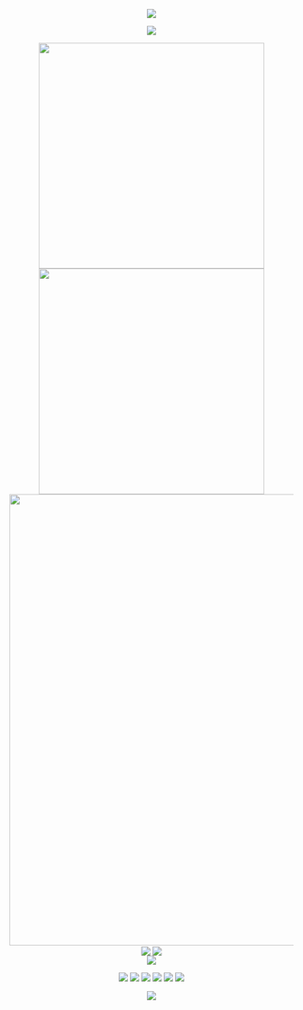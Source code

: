 <!-- 核心部分：封面图，包含打招呼的动画 -->
<p align="center">
  <img src="https://capsule-render.vercel.app/api?type=waving&color=timeGradient&height=300&&section=header&text=Hello%20Friend!&fontSize=90&fontAlign=50&fontAlignY=30&desc=I%20am%20zws!&descAlign=50&descSize=30&descAlignY=60&animation=twinkling">
</p>

<!-- 动态文本部分：通过readme-typing-svg生成的文本效果，显示欢迎信息 -->
<p align="center">
  <img src="https://readme-typing-svg.demolab.com?font=Orbitron&size=25&pause=1000&center=true&vCenter=true&random=false&width=600&lines=Welcome+to+my+GitHub+profile+page!;I+am+super+obsessed+with+programming!" />
</p>

<!-- 显示GitHub统计数据部分，包括总贡献、活动统计等 -->
<p align="center">
  <!-- GitHub统计：显示用户GitHub仓库的贡献、提交等信息 -->
  <img align="center" width="400" src="https://github-readme-stats.vercel.app/api?username=ZhenWusi
&theme=transparent&include_all_commits=true&show_icons=true&hide_border=true" />
  <!-- GitHub连胜记录：显示当前GitHub用户连续提交天数 -->
  <img align="center" width="400" src="https://streak-stats.demolab.com?user=ZhenWusi&theme=transparent&date_format=%5BY.%5Dn.j&hide_border=true" />
  <br/>
  <!-- GitHub活动图：显示用户在GitHub上的活动图，展示活跃度 -->
  <img width="800" src="https://github-readme-activity-graph.vercel.app/graph?username=ZhenWusi&theme=github-compact&hide_border=true&area=true">
  <br/>
  <!-- Wakatime统计：显示用户编程时间，哪些语言使用的最多 -->
  <img align="center" src="https://github-readme-stats.vercel.app/api/wakatime?username=ZhenWusi&theme=transparent&hide_border=true&layout=compact&langs_count=22" />
  <!-- GitHub语言统计：显示用户使用过最多的编程语言的统计图 -->
  <img align="center" src="https://github-readme-stats.vercel.app/api/top-langs/?username=ZhenWusi&theme=transparent&hide_border=true&layout=donut-vertical&langs_count=6" />
  <br/>
  <!-- 技能图标：显示编程技能图标，表示熟练使用的编程语言 -->
  <img align="center" src="https://skillicons.dev/icons?i=py,c,cpp,cs,java,html,css,js,ts,md,matlab&theme=light" />
</p>


<!-- 显示徽章：显示GitHub、CSDN、哔哩哔哩等社交平台的徽章 -->
<p align="center" style="text-align: center;">
  <!-- GitHub -->
  <a href="https://github.com/ZhenWusi" style="display: inline-block;">
    <img src="https://img.shields.io/badge/GitHub-ZhenWusi-blue?logo=github&logoColor=white" />
  </a>
  
  <!-- CSDN -->
  <a href="https://blog.csdn.net/m0_66307774?type=blog" style="display: inline-block;">
    <img src="https://img.shields.io/badge/CSDN-小九九-red?logo=csdn&logoColor=white" />
  </a>
  
  <!-- 哔哩哔哩 -->
  <a href="https://space.bilibili.com/1612805047?spm_id_from=333.1007.0.0" style="display: inline-block;">
    <img src="https://img.shields.io/badge/哔哩哔哩-怎么不是小九九呢-pink?logo=bilibili&logoColor=white" />
  </a>
  
  <!-- QQ -->
  <span style="display: inline-block;">
    <img src="https://img.shields.io/badge/QQ-1097407138-green?logo=tencentqq&logoColor=white" />
  </span>
  
  <!-- 显示GitHub访问统计 -->
  <span style="display: inline-block;">
    <img src="https://komarev.com/ghpvc/?username=ZhenWusi&abbreviated=true&color=yellow" />
  </span>

  <!-- 知乎 -->
  <a href="https://www.zhihu.com/people/guo-guo-13-75-10" style="display: inline-block;">
    <img src="https://img.shields.io/badge/知乎-九九-orange?logo=zhihu&logoColor=white" />
  </a>
</p>


<!-- 尾部部分：结束动画效果，包含一个告别信息 -->
<p align="center">
  <img src="https://capsule-render.vercel.app/api?type=waving&color=timeGradient&height=300&&section=footer&text=The%20Journey%20Ends&fontSize=90&fontAlign=50&fontAlignY=70&desc=May%20your%20code%20flow%20like%20a%20stream%20of%20ideas!&descAlign=50&descSize=30&descAlignY=40&animation=twinkling">
</p>
